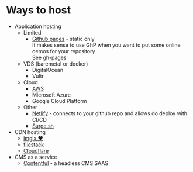 # Ways to host

* Application hosting
    * Limited
        * [Github pages](https://pages.github.com/) - static only<br />
            It makes sense to use GhP when you want to put some online demos for your repository<br />
            See [gh-pages](https://www.npmjs.com/package/gh-pages)
    * VDS (baremetal or docker)
        * DigitalOcean
        * Vultr
    * Cloud
        * [AWS](https://aws.amazon.com/)
        * Microsoft Azure
        * Google Cloud Platform
    * Other
        * [Netlify](https://www.netlify.com) - connects to your github repo and allows do deploy with CI/CD
        * [Surge.sh](https://surge.sh/)
* CDN hosting
    * [imgix &#10084;](https://www.imgix.com/)
    * [filestack](https://www.filestack.com/)
    * [Cloudflare](https://www.cloudflare.com)
* CMS as a service
    * [Contentful](https://www.contentful.com/) - a headless CMS SAAS

